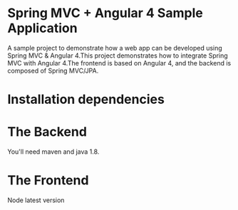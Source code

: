 # Spring MVC + Angular 4 Sample Application

   A sample project to demonstrate how a web app can be developed using Spring MVC & Angular 4.This project demonstrates how to integrate Spring MVC with Angular 4.The frontend is based on Angular 4, and the backend is composed of Spring MVC/JPA.
   
 # Installation dependencies
 
 # The Backend
  You'll need maven and java 1.8.

 # The Frontend
 Node latest version
